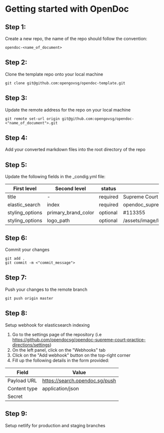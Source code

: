 # Getting started with OpenDoc

## Step 1:
Create a new repo, the name of the repo should follow the convention:
```
opendoc-<name_of_document>
```

## Step 2:
Clone the template repo onto your local machine

```
git clone git@github.com:opengovsg/opendoc-template.git
```

## Step 3: 
Update the remote address for the repo on your local machine

```
git remote set-url origin git@github.com:opengovsg/opendoc-<"name_of_document">.git
```

## Step 4: 
Add your converted markdown files into the root directory of the repo

## Step 5: 
Update the following fields in the _condig.yml file:

| First level     | Second level        | status   | example                                   |
|-----------------|---------------------|----------|-------------------------------------------|
| title           | -                   | required | Supreme Court Practice Directions         |
| elastic_search  | index               | required | opendoc_supreme_court_practice_directions |
| styling_options | primary_brand_color | optional | #113355                                   |
| styling_options | logo_path           | optional | /assets/image/logo.png                    |

## Step 6: 
Commit your changes 

```
git add .
git commit -m <"commit_message">
```

## Step 7:
Push your changes to the remote branch

```
git push origin master
```

## Step 8:
Setup webhook for elasticsearch indexing

1. Go to the settings page of the repository (i.e https://github.com/opendocsg/opendoc-supreme-court-practice-directions/settings)
2. On the left panel, click on the "Webhooks" tab
3. Click on the "Add webhook" button on the top-right corner
4. Fill up the following details in the form provided:

| Field        | Value                                   |
|--------------|-----------------------------------------|
| Payload URL  | https://search.opendoc.sg/push          |
| Content type | application/json                        |
| Secret       | <Approach a member of the opendoc team> |
	
## Step 9:
Setup netlify for production and staging branches
	
